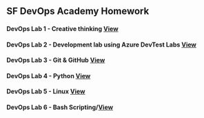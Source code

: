 ## SF DevOps Academy Homework

#### DevOps Lab 1 - Creative thinking [View](https://github.com/darevski1/homework/tree/main/DevOps%20Lab%201%20-%20Creative%20thinking)

#### DevOps Lab 2 - Development lab using Azure DevTest Labs [View](https://github.com/darevski1/homework/tree/main/DevOps%20Lab%202%20-%20Development%20lab%20using%20Azure%20DevTest%20Labs)

#### DevOps Lab 3 - Git & GitHub [View](https://github.com/darevski1/homework/tree/main/DevOps%20Lab%203%20-%20Git%20%26%20GitHub)

#### DevOps Lab 4 - Python [View](https://github.com/darevski1/homework/tree/main/DevOps%20Lab%204%20-%20Python)

#### DevOps Lab 5 - Linux [View](https://github.com/darevski1/homework/tree/main/DevOps%20Lab%205%20-%20Linux/homework02)


#### DevOps Lab 6 - Bash Scripting/[View](https://github.com/darevski1/homework/tree/main/DevOps%20Lab%206%20-%20Bash%20Scripting/Azure%20Cli)

